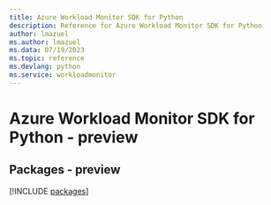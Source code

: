 ```yaml
---
title: Azure Workload Monitor SDK for Python
description: Reference for Azure Workload Monitor SDK for Python
author: lmazuel
ms.author: lmazuel
ms.data: 07/19/2023
ms.topic: reference
ms.devlang: python
ms.service: workloadmonitor
---
```

# Azure Workload Monitor SDK for Python - preview
## Packages - preview
[!INCLUDE [packages](workload-monitor-index.md)]